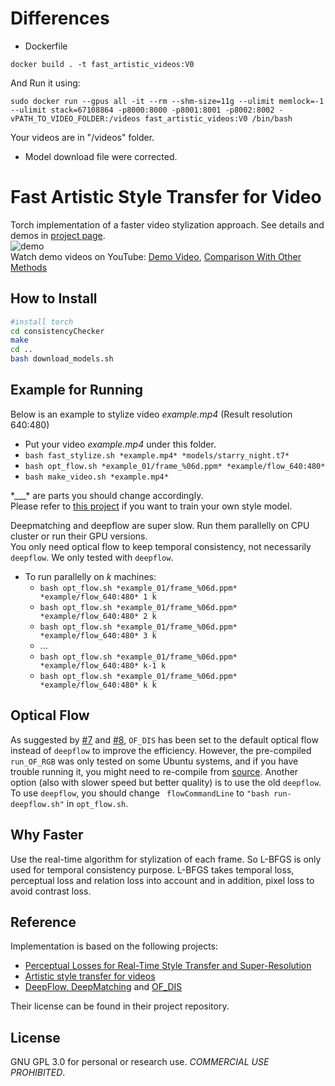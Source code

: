 # Differences
- Dockerfile
```
docker build . -t fast_artistic_videos:V0
```
And Run it using:
```
sudo docker run --gpus all -it --rm --shm-size=11g --ulimit memlock=-1 --ulimit stack=67108864 -p8000:8000 -p8001:8001 -p8002:8002 -vPATH_TO_VIDEO_FOLDER:/videos fast_artistic_videos:V0 /bin/bash
```
Your videos are in "/videos" folder.
- Model download file were corrected.

# Fast Artistic Style Transfer for Video   
Torch implementation of a faster video stylization approach. See details and demos in [project page](https://zeruniverse.github.io/fast-artistic-videos/).     
![demo](https://cloud.githubusercontent.com/assets/4648756/19905301/599ad5fc-a033-11e6-9956-d0898bd581d6.jpg)   
Watch demo videos on YouTube: [Demo Video](https://youtu.be/OA3AoLOyLu0), [Comparison With Other Methods](https://youtu.be/PTlaByLz6I0)    
## How to Install
``` bash
#install torch
cd consistencyChecker
make
cd ..
bash download_models.sh
```  

## Example for Running
Below is an example to stylize video *example.mp4* (Result resolution 640:480)  
+ Put your video *example.mp4* under this folder.  
+ `bash fast_stylize.sh *example.mp4* *models/starry_night.t7*`  
+ `bash opt_flow.sh *example_01/frame_%06d.ppm* *example/flow_640:480*`  
+ `bash make_video.sh *example.mp4*`  
  
\*\_\_\_\* are parts you should change accordingly.   
Please refer to [this project](https://github.com/jcjohnson/fast-neural-style) if you want to train your own style model.   
  
Deepmatching and deepflow are super slow. Run them parallelly on CPU cluster or run their GPU versions.     
You only need optical flow to keep temporal consistency, not necessarily `deepflow`. We only tested with `deepflow`.    
+ To run parallelly on *k* machines:    
  + `bash opt_flow.sh *example_01/frame_%06d.ppm* *example/flow_640:480* 1 k`   
  + `bash opt_flow.sh *example_01/frame_%06d.ppm* *example/flow_640:480* 2 k`   
  + `bash opt_flow.sh *example_01/frame_%06d.ppm* *example/flow_640:480* 3 k`   
  + ...      
  + `bash opt_flow.sh *example_01/frame_%06d.ppm* *example/flow_640:480* k-1 k`  
  + `bash opt_flow.sh *example_01/frame_%06d.ppm* *example/flow_640:480* k k`   
  
## Optical Flow
As suggested by [#7](https://github.com/zeruniverse/fast-artistic-videos/issues/7) and [#8](https://github.com/zeruniverse/fast-artistic-videos/pull/8), `OF_DIS` has been set to the default optical flow instead of `deepflow` to improve the efficiency. However, the pre-compiled `run_OF_RGB` was only tested on some Ubuntu systems, and if you have trouble running it, you might need to re-compile from [source](https://github.com/tikroeger/OF_DIS). Another option (also with slower speed but better quality) is to use the old `deepflow`. To use `deepflow`, you should change `
flowCommandLine` to `"bash run-deepflow.sh"` in `opt_flow.sh`.

## Why Faster
Use the real-time algorithm for stylization of each frame. So L-BFGS is only used for temporal consistency purpose. L-BFGS
takes temporal loss, perceptual loss and relation loss into account and in addition, pixel loss to avoid contrast loss.       
  
## Reference  
Implementation is based on the following projects:  

+ [Perceptual Losses for Real-Time Style Transfer and Super-Resolution](https://github.com/jcjohnson/fast-neural-style)  
+ [Artistic style transfer for videos](https://github.com/manuelruder/artistic-videos)   
+ [DeepFlow, DeepMatching](http://thoth.inrialpes.fr/src/deepflow/) and [OF_DIS](https://github.com/tikroeger/OF_DIS)  
  
Their license can be found in their project repository.  
  
## License
GNU GPL 3.0 for personal or research use. *COMMERCIAL USE PROHIBITED*.
